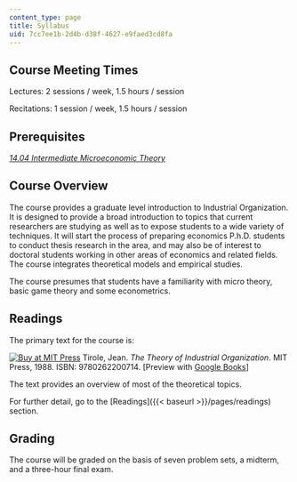 ```yaml
---
content_type: page
title: Syllabus
uid: 7cc7ee1b-2d4b-d38f-4627-e9faed3cd8fa
---
```


Course Meeting Times
--------------------

Lectures: 2 sessions / week, 1.5 hours / session

Recitations: 1 session / week, 1.5 hours / session

Prerequisites
-------------

[_14.04 Intermediate Microeconomic Theory_](/courses/14-04-intermediate-microeconomic-theory-fall-2006)

Course Overview
---------------

The course provides a graduate level introduction to Industrial Organization. It is designed to provide a broad introduction to topics that current researchers are studying as well as to expose students to a wide variety of techniques. It will start the process of preparing economics P.h.D. students to conduct thesis research in the area, and may also be of interest to doctoral students working in other areas of economics and related fields. The course integrates theoretical models and empirical studies.

The course presumes that students have a familiarity with micro theory, basic game theory and some econometrics.

Readings
--------

The primary text for the course is:

[![Buy at MIT Press](/images/mp_logo.gif)](https://mitpress.mit.edu/9780262200714) Tirole, Jean. _The Theory of Industrial Organization_. MIT Press, 1988. ISBN: 9780262200714. \[Preview with [Google Books](http://books.google.com/books?id=HIjsF0XONF8C&pg=PAfrontcover)\]

The text provides an overview of most of the theoretical topics.

For further detail, go to the [Readings]({{< baseurl >}}/pages/readings) section.

Grading
-------

The course will be graded on the basis of seven problem sets, a midterm, and a three-hour final exam.
